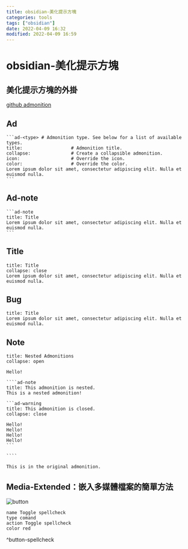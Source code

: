 ```yaml
---
title: obsidian-美化提示方塊
categories: tools
tags: ["obsidian"]
date: 2022-04-09 16:32
modified: 2022-04-09 16:59
---
```


# obsidian-美化提示方塊

## 美化提示方塊的外掛
[github admonition](https://github.com/valentine195/obsidian-admonition)



## Ad
````
```ad-<type> # Admonition type. See below for a list of available types.
title:                  # Admonition title.
collapse:               # Create a collapsible admonition.
icon:                   # Override the icon.
color:                  # Override the color.
Lorem ipsum dolor sit amet, consectetur adipiscing elit. Nulla et euismod nulla.
```
````



## Ad-note
````
```ad-note
title: Title
Lorem ipsum dolor sit amet, consectetur adipiscing elit. Nulla et euismod nulla.
```
````


## Title

```ad-question
title: Title
collapse: close
Lorem ipsum dolor sit amet, consectetur adipiscing elit. Nulla et euismod nulla.
```


## Bug
```ad-bug
title: Title
Lorem ipsum dolor sit amet, consectetur adipiscing elit. Nulla et euismod nulla.
```

## Note
`````ad-note
title: Nested Admonitions
collapse: open

Hello!

````ad-note
title: This admonition is nested.
This is a nested admonition!

```ad-warning
title: This admonition is closed.
collapse: close

Hello!
Hello!
Hello!
Hello!
```

````

This is in the original admonition.
`````

## Media-Extended：嵌入多媒體檔案的簡單方法
![button](https://www.youtube.com/watch?v=pMDTksChihE)


```button  
name Toggle spellcheck  
type comand  
action Toggle spellcheck  
color red  
```  
^button-spellcheck







